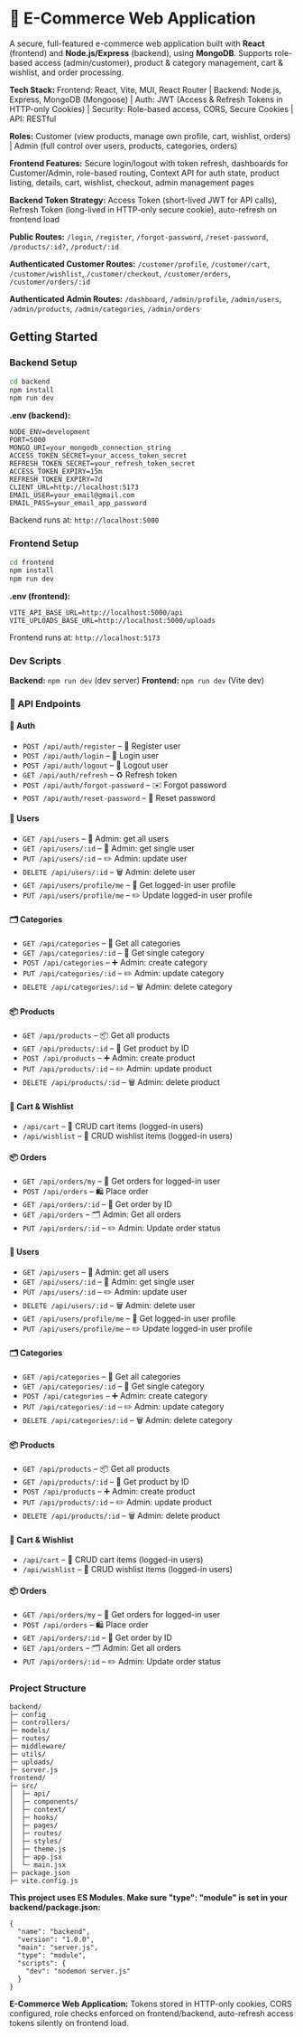 # 🛒 E-Commerce Web Application

A secure, full-featured e-commerce web application built with **React** (frontend) and **Node.js/Express** (backend), using **MongoDB**. Supports role-based access (admin/customer), product & category management, cart & wishlist, and order processing.

**Tech Stack:** Frontend: React, Vite, MUI, React Router | Backend: Node.js, Express, MongoDB (Mongoose) | Auth: JWT (Access & Refresh Tokens in HTTP-only Cookies) | Security: Role-based access, CORS, Secure Cookies | API: RESTful

**Roles:** Customer (view products, manage own profile, cart, wishlist, orders) | Admin (full control over users, products, categories, orders)

**Frontend Features:** Secure login/logout with token refresh, dashboards for Customer/Admin, role-based routing, Context API for auth state, product listing, details, cart, wishlist, checkout, admin management pages

**Backend Token Strategy:** Access Token (short-lived JWT for API calls), Refresh Token (long-lived in HTTP-only secure cookie), auto-refresh on frontend load

**Public Routes:** `/login`, `/register`, `/forgot-password`, `/reset-password`, `/products/:id?`, `/product/:id`

**Authenticated Customer Routes:** `/customer/profile`, `/customer/cart`, `/customer/wishlist`, `/customer/checkout`, `/customer/orders`, `/customer/orders/:id`

**Authenticated Admin Routes:** `/dashboard`, `/admin/profile`, `/admin/users`, `/admin/products`, `/admin/categories`, `/admin/orders`

## Getting Started

### Backend Setup

```bash
cd backend
npm install
npm run dev
```

**.env (backend):**

```
NODE_ENV=development
PORT=5000
MONGO_URI=your_mongodb_connection_string
ACCESS_TOKEN_SECRET=your_access_token_secret
REFRESH_TOKEN_SECRET=your_refresh_token_secret
ACCESS_TOKEN_EXPIRY=15m
REFRESH_TOKEN_EXPIRY=7d
CLIENT_URL=http://localhost:5173
EMAIL_USER=your_email@gmail.com
EMAIL_PASS=your_email_app_password
```

Backend runs at: `http://localhost:5000`

### Frontend Setup

```bash
cd frontend
npm install
npm run dev
```

**.env (frontend):**

```
VITE_API_BASE_URL=http://localhost:5000/api
VITE_UPLOADS_BASE_URL=http://localhost:5000/uploads
```

Frontend runs at: `http://localhost:5173`

### Dev Scripts

**Backend:** `npm run dev` (dev server)
**Frontend:** `npm run dev` (Vite dev)

### 📡 API Endpoints

#### 🔐 Auth

- `POST /api/auth/register` – 📝 Register user
- `POST /api/auth/login` – 🔑 Login user
- `POST /api/auth/logout` – 🚪 Logout user
- `GET /api/auth/refresh` – ♻️ Refresh token
- `POST /api/auth/forgot-password` – ✉️ Forgot password
- `POST /api/auth/reset-password` – 🔄 Reset password

#### 👤 Users

- `GET /api/users` – 👥 Admin: get all users
- `GET /api/users/:id` – 👤 Admin: get single user
- `PUT /api/users/:id` – ✏️ Admin: update user
- `DELETE /api/users/:id` – 🗑️ Admin: delete user
- `GET /api/users/profile/me` – 🧑 Get logged-in user profile
- `PUT /api/users/profile/me` – ✏️ Update logged-in user profile

#### 🗂 Categories

- `GET /api/categories` – 📂 Get all categories
- `GET /api/categories/:id` – 📄 Get single category
- `POST /api/categories` – ➕ Admin: create category
- `PUT /api/categories/:id` – ✏️ Admin: update category
- `DELETE /api/categories/:id` – 🗑️ Admin: delete category

#### 📦 Products

- `GET /api/products` – 📦 Get all products
- `GET /api/products/:id` – 📄 Get product by ID
- `POST /api/products` – ➕ Admin: create product
- `PUT /api/products/:id` – ✏️ Admin: update product
- `DELETE /api/products/:id` – 🗑️ Admin: delete product

#### 🛒 Cart & Wishlist

- `/api/cart` – 🛒 CRUD cart items (logged-in users)
- `/api/wishlist` – 💖 CRUD wishlist items (logged-in users)

#### 📦 Orders

- `GET /api/orders/my` – 🧾 Get orders for logged-in user
- `POST /api/orders` – 🛍️ Place order
- `GET /api/orders/:id` – 📄 Get order by ID  
- `GET /api/orders` – 🗂️ Admin: Get all orders
- `PUT /api/orders/:id` – ✏️ Admin: Update order status

#### 👤 Users
- `GET /api/users` – 👥 Admin: get all users  
- `GET /api/users/:id` – 👤 Admin: get single user  
- `PUT /api/users/:id` – ✏️ Admin: update user  
- `DELETE /api/users/:id` – 🗑️ Admin: delete user  
- `GET /api/users/profile/me` – 🧑 Get logged-in user profile  
- `PUT /api/users/profile/me` – ✏️ Update logged-in user profile  

#### 🗂 Categories
- `GET /api/categories` – 📂 Get all categories  
- `GET /api/categories/:id` – 📄 Get single category  
- `POST /api/categories` – ➕ Admin: create category  
- `PUT /api/categories/:id` – ✏️ Admin: update category  
- `DELETE /api/categories/:id` – 🗑️ Admin: delete category  

#### 📦 Products
- `GET /api/products` – 📦 Get all products  
- `GET /api/products/:id` – 📄 Get product by ID  
- `POST /api/products` – ➕ Admin: create product  
- `PUT /api/products/:id` – ✏️ Admin: update product  
- `DELETE /api/products/:id` – 🗑️ Admin: delete product  

#### 🛒 Cart & Wishlist
- `/api/cart` – 🛒 CRUD cart items (logged-in users)  
- `/api/wishlist` – 💖 CRUD wishlist items (logged-in users)  

#### 📦 Orders
- `GET /api/orders/my` – 🧾 Get orders for logged-in user  
- `POST /api/orders` – 🛍️ Place order  
- `GET /api/orders/:id` – 📄 Get order by ID  
- `GET /api/orders` – 🗂️ Admin: Get all orders  
- `PUT /api/orders/:id` – ✏️ Admin: Update order status  


### Project Structure

```
backend/
├─ config
├─ controllers/
├─ models/
├─ routes/
├─ middleware/
├─ utils/
├─ uploads/
├─ server.js
frontend/
├─ src/
│  ├─ api/
│  ├─ components/
│  ├─ context/
│  ├─ hooks/
│  ├─ pages/
│  ├─ routes/
│  ├─ styles/
│  ├─ theme.js
│  ├─ app.jsx
│  └─ main.jsx 
├─ package.json
├─ vite.config.js
```

**This project uses ES Modules. Make sure "type": "module" is set in your backend/package.json:** 

```
{
  "name": "backend",
  "version": "1.0.0",
  "main": "server.js",
  "type": "module",
  "scripts": {
    "dev": "nodemon server.js"
  }
}
```

**E-Commerce Web Application:** Tokens stored in HTTP-only cookies, CORS configured, role checks enforced on frontend/backend, auto-refresh access tokens silently on frontend load.
